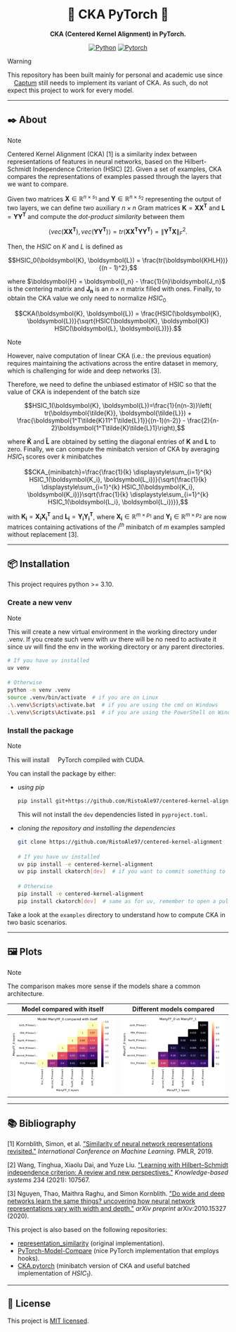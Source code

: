<div align="center">

# :robot: CKA PyTorch :robot:
**CKA (Centered Kernel Alignment) in PyTorch.**

[![Python](https://img.shields.io/badge/Python-3776AB?style=for-the-badge&logo=python&logoColor=white)]()
[![Pytorch](https://img.shields.io/badge/PyTorch-EE4C2C?style=for-the-badge&logo=pytorch&logoColor=white)](https://github.com/pytorch/pytorch)

</div>

> [!WARNING]
> This repository has been built mainly for personal and academic use since <img height="15" width="15" src="https://cdn.simpleicons.org/pytorch"/>[Captum](https://github.com/pytorch/captum) still needs to implement its variant of CKA. As such, do not expect this project to work for every model.

---

## :black_nib: About
> [!NOTE]
> Centered Kernel Alignment (CKA) [1] is a similarity index between representations of features in neural networks, based on the Hilbert-Schmidt Independence Criterion (HSIC) [2]. Given a set of examples, CKA compares the representations of examples passed through the layers that we want to compare.

Given two matrices $\boldsymbol{X} \in \mathbb{R}^{n\times s_1}$ and $\boldsymbol{Y} \in \mathbb{R}^{n\times s_2}$ representing the output of two layers, we can define two auxiliary $n \times n$ Gram matrices $\boldsymbol{K}=\boldsymbol{XX^T}$ and $\boldsymbol{L}=\boldsymbol{YY^T}$ and compute the *dot-product similarity* between them

$$\langle vec(\boldsymbol{XX^T}), vec(\boldsymbol{YY^T})\rangle = tr(\boldsymbol{XX^T YY^T}) = \lVert \boldsymbol{Y^T X} \rVert_F^2.$$

Then, the $HSIC$ on $K$ and $L$ is defined as

$$HSIC_0(\boldsymbol{K}, \boldsymbol{L}) = \frac{tr(\boldsymbol{KHLH})}{(n - 1)^2},$$

where $\boldsymbol{H} = \boldsymbol{I_n} - \frac{1}{n}\boldsymbol{J_n}$ is the centering matrix and $\boldsymbol{J_n}$ is an $n \times n$ matrix filled with ones. Finally, to obtain the CKA value we only need to normalize $HSIC_0$

$$CKA(\boldsymbol{K}, \boldsymbol{L}) = \frac{HSIC(\boldsymbol{K}, \boldsymbol{L})}{\sqrt{HSIC(\boldsymbol{K}, \boldsymbol{K}) HSIC(\boldsymbol{L}, \boldsymbol{L})}}.$$

> [!NOTE]
> However, naive computation of linear CKA (i.e.: the previous equation) requires maintaining the activations across the entire dataset in memory, which is challenging for wide and deep networks [3].

Therefore, we need to define the unbiased estimator of HSIC so that the value of CKA is independent of the batch size

$$HSIC_1(\boldsymbol{K}, \boldsymbol{L})=\frac{1}{n(n-3)}\left( tr(\boldsymbol{\tilde{K}}, \boldsymbol{\tilde{L}}) + \frac{\boldsymbol{1^T\tilde{K}11^T\tilde{L}1}}{(n-1)(n-2)} - \frac{2}{n-2}\boldsymbol{1^T\tilde{K}\tilde{L}1}\right),$$

where $\boldsymbol{\tilde{K}}$ and $\boldsymbol{\tilde{L}}$ are obtained by setting the diagonal entries of $\boldsymbol{K}$ and $\boldsymbol{L}$ to zero. Finally, we can compute the minibatch version of CKA by averaging $HSIC_1$ scores over $k$ minibatches

$$CKA_{minibatch}=\frac{\frac{1}{k} \displaystyle\sum_{i=1}^{k} HSIC_1(\boldsymbol{K_i}, \boldsymbol{L_i})}{\sqrt{\frac{1}{k} \displaystyle\sum_{i=1}^{k} HSIC_1(\boldsymbol{K_i}, \boldsymbol{K_i})}\sqrt{\frac{1}{k} \displaystyle\sum_{i=1}^{k} HSIC_1(\boldsymbol{L_i}, \boldsymbol{L_i})}},$$

with $\boldsymbol{K_i}=\boldsymbol{X_iX_i^T}$ and $\boldsymbol{L_i}=\boldsymbol{Y_iY_i^T}$, where $\boldsymbol{X_i} \in \mathbb{R}^{m \times p_1}$ and $\boldsymbol{Y_i} \in \mathbb{R}^{m \times p_2}$ are now matrices containing activations of the $i^{th}$ minibatch of $m$ examples sampled without replacement [3].

---

## :package: Installation
This project requires python >= 3.10.

### Create a new venv
> [!NOTE]
> This will create a new virtual environment in the working directory under .venv. If you create such venv with uv there will be no need to activate it since uv will find the env in the working directory or any parent directories.
```bash
# If you have uv installed
uv venv

# Otherwise
python -m venv .venv
source .venv/bin/activate  # if you are on Linux
.\.venv\Scripts\activate.bat  # if you are using the cmd on Windows
.\.venv\Scripts\Activate.ps1  # if you are using the PowerShell on Windows
```

### Install the package
> [!NOTE]
> This will install <img height="15" width="15" src="https://cdn.simpleicons.org/pytorch"/>PyTorch compiled with CUDA.

You can install the package by either:
- _using pip_
  ```bash
  pip install git+https://github.com/RistoAle97/centered-kernel-alignment
  ```
  This will not install the `dev` dependencies listed in `pyproject.toml`.

- _cloning the repository and installing the dependencies_
  ```bash
  git clone https://github.com/RistoAle97/centered-kernel-alignment

  # If you have uv installed
  uv pip install -e centered-kernel-alignment
  uv pip install ckatorch[dev]  # if you want to commit something to the repo

  # Otherwise
  pip install -e centered-kernel-alignment
  pip install ckatorch[dev]  # same as for uv, remember to open a pull request afterwards
  ```

Take a look at the `examples` directory to understand how to compute CKA in two basic scenarios.

---

## :framed_picture:	Plots
> [!NOTE]
> The comparison makes more sense if the models share a common architecture.

Model compared with itself             |  Different models compared
:-------------------------:|:-------------------------:
![Model compared with itself](https://github.com/RistoAle97/centered-kernel-alignment/blob/main/plots/model_comparison_itself.png)  |  ![Model comparison](https://github.com/RistoAle97/centered-kernel-alignment/blob/main/plots/model_comparison.png)

---

## :books: Bibliography
[1] Kornblith, Simon, et al. ["Similarity of neural network representations revisited."](https://arxiv.org/abs/1905.00414) *International Conference on Machine Learning*. PMLR, 2019.

[2] Wang, Tinghua, Xiaolu Dai, and Yuze Liu. ["Learning with Hilbert–Schmidt independence criterion: A review and new perspectives."](https://www.sciencedirect.com/science/article/pii/S0950705121008297) *Knowledge-based systems* 234 (2021): 107567.

[3] Nguyen, Thao, Maithra Raghu, and Simon Kornblith. ["Do wide and deep networks learn the same things? uncovering how neural network representations vary with width and depth."](https://arxiv.org/abs/2010.15327) *arXiv preprint* arXiv:2010.15327 (2020).

This project is also based on the following repositories:
- [representation_similarity](https://github.com/google-research/google-research/tree/master/representation_similarity) (original implementation).
- [PyTorch-Model-Compare](https://github.com/AntixK/PyTorch-Model-Compare) (nice PyTorch implementation that employs hooks).
- [CKA.pytorch](https://github.com/numpee/CKA.pytorch) (minibatch version of CKA and useful batched implementation of $HSIC_1$).

---

## :memo: License
This project is [MIT licensed](https://github.com/RistoAle97/centered-kernel-alignment/blob/main/LICENSE).
